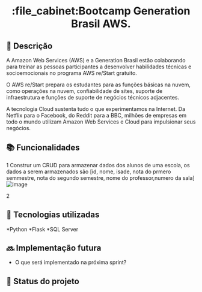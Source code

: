 
<h1 align="center">:file_cabinet:Bootcamp Generation Brasil AWS.</h1>

## :memo: Descrição
A Amazon Web Services (AWS) e a Generation Brasil estão colaborando para treinar as pessoas participantes a desenvolver habilidades técnicas e socioemocionais no programa AWS re/Start gratuito. 

O AWS re/Start prepara os estudantes para as funções básicas na nuvem, como operações na nuvem, confiabilidade de sites, suporte de infraestrutura e funções de suporte de negócios técnicos adjacentes. 

A tecnologia Cloud sustenta tudo o que experimentamos na Internet. Da Netflix para o Facebook, do Reddit para a BBC, milhões de empresas em todo o mundo utilizam Amazon Web Services e Cloud para impulsionar seus negócios. 

## :books: Funcionalidades
1 Construr um CRUD para armazenar dados dos alunos de uma escola, os dados a serem armazenados são [id, nome, isade, nota do prmero semmestre, nota do segundo semestre, nome do professor,numero da sala]
![image](https://github.com/luuh-xo/GenerationAWS/assets/122574265/23ec4035-973f-48ac-b271-9765db55397f)

2 

## :wrench: Tecnologias utilizadas
*Python
*Flask
*SQL Server

## :soon: Implementação futura
* O que será implementado na próxima sprint?


## :dart: Status do projeto
